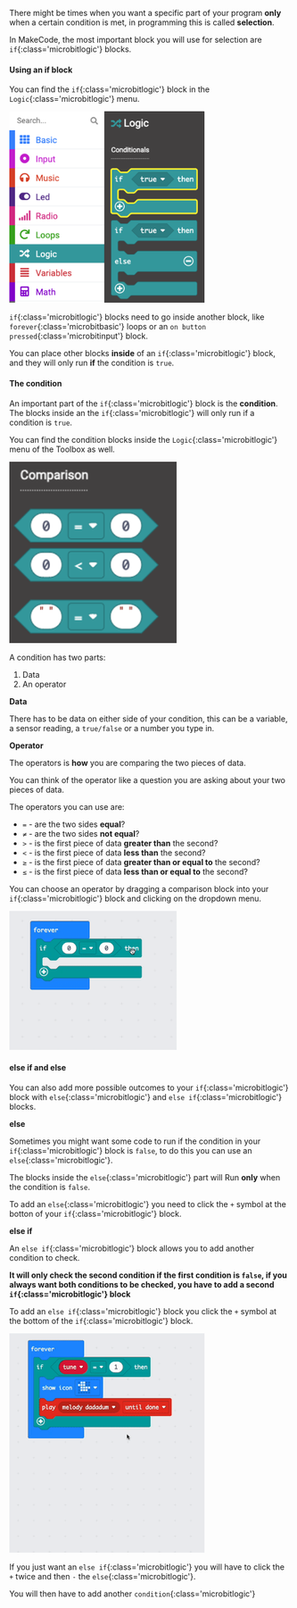 There might be times when you want a specific part of your program **only** when a certain condition is met, in programming this is called **selection**. 

In MakeCode, the most important block you will use for selection are `if`{:class='microbitlogic'} blocks. 

#### Using an if block

You can find the `if`{:class='microbitlogic'} block in the `Logic`{:class='microbitlogic'} menu. 

<img src="images/if-block-location.png" alt="The Logic menu with the `if` block highlighted" width="350"/>

`if`{:class='microbitlogic'} blocks need to go inside another block, like `forever`{:class='microbitbasic'} loops or an `on button pressed`{:class='microbitinput'} block. 

You can place other blocks **inside** of an `if`{:class='microbitlogic'} block, and they will only run **if** the condition is `true`.

#### The condition

An important part of the `if`{:class='microbitlogic'} block is the **condition**. The blocks inside an the `if`{:class='microbitlogic'} will only run if a condition is `true`. 

You can find the condition blocks inside the `Logic`{:class='microbitlogic'} menu of the Toolbox as well.

<img src="images/comparison-blocks.png" alt="The Comparison section of the Logic menu, with three block 0 = 0, 0 > 0 and a string comparion block" width="300"/>

A condition has two parts:
1. Data
2. An operator

**Data**

There has to be data on either side of your condition, this can be a variable, a sensor reading, a `true/false` or a number you type in.

**Operator**

The operators is **how** you are comparing the two pieces of data. 

You can think of the operator like a question you are asking about your two pieces of data. 

The operators you can use are:
+ `=` - are the two sides **equal**?
+ `≠` - are the two sides **not equal**?
+ `>` - is the first piece of data **greater than** the second?
+ `<` - is the first piece of data **less than** the second?
+ `≥` - is the first piece of data **greater than or equal to** the second? 
+ `≤` - is the first piece of data **less than or equal to** the second?

You can choose an operator by dragging a comparison block into your `if`{:class='microbitlogic'} block and clicking on the dropdown menu.

<img src="images/changing-operator.gif" alt="A demonstration of using the dropdown menu on a comparison block to change the operator." width="300"/>

#### else if and else

You can also add more possible outcomes to your `if`{:class='microbitlogic'} block with `else`{:class='microbitlogic'} and `else if`{:class='microbitlogic'} blocks.

**else**

Sometimes you might want some code to run if the condition in your `if`{:class='microbitlogic'} block is `false`, to do this you can use an `else`{:class='microbitlogic'}. 

The blocks inside the `else`{:class='microbitlogic'} part will Run **only** when the condition is `false`. 

To add an `else`{:class='microbitlogic'} you need to click the `+` symbol at the botton of your `if`{:class='microbitlogic'} block.

**else if** 

An `else if`{:class='microbitlogic'} block allows you to add another condition to check. 

**It will only check the second condition if the first condition is `false`, if you always want both conditions to be checked, you have to add a second `if`{:class='microbitlogic'} block**

To add an `else if`{:class='microbitlogic'} block you click the `+` symbol at the bottom of the `if`{:class='microbitlogic'} block. 

<img src="images/elseif-blocks.gif" alt="An animation showing the + symbol used to add three 'else if' sections. Finally, the 'else' is removed from the end by clicking the '-' symbol next to it" width="350"/>

If you just want an `else if`{:class='microbitlogic'} you will have to click the `+` twice and then `-` the `else`{:class='microbitlogic'}.

You will then have to add another `condition`{:class='microbitlogic'}